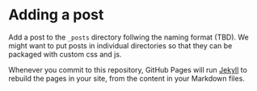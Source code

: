 # Adding a post

Add a post to the `_posts` directory follwing the naming format (TBD). We might want to put posts in individual directories so that they can be packaged with custom css and js.

Whenever you commit to this repository, GitHub Pages will run [Jekyll](https://jekyllrb.com/) to rebuild the pages in your site, from the content in your Markdown files.

